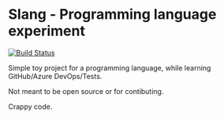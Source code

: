 # Slang - Programming language experiment

[![Build Status](https://nonsensation.visualstudio.com/NonConTroll/_apis/build/status/nonsensation.non?branchName=master)](https://nonsensation.visualstudio.com/NonConTroll/_build/latest?definitionId=4&branchName=master)

Simple toy project for a programming language, while learning GitHub/Azure DevOps/Tests.

Not meant to be open source or for contibuting.

Crappy code.



